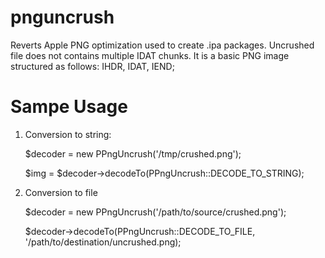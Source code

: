 pnguncrush
==========

Reverts Apple PNG optimization used to create .ipa packages.
Uncrushed file does not contains multiple IDAT chunks. It is a basic PNG image structured as follows: IHDR, IDAT, IEND;

Sampe Usage
===========

1) Conversion to string:

	$decoder = new PPngUncrush('/tmp/crushed.png');

	$img = $decoder->decodeTo(PPngUncrush::DECODE_TO_STRING);
	

2) Conversion to file

	$decoder = new PPngUncrush('/path/to/source/crushed.png');

	$decoder->decodeTo(PPngUncrush::DECODE_TO_FILE, '/path/to/destination/uncrushed.png);